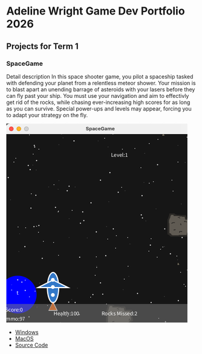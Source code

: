 # Adeline Wright Game Dev Portfolio 2026

## Projects for Term 1

### SpaceGame

Detail description
In this space shooter game, you pilot a spaceship tasked with defending your planet from a relentless meteor shower. Your mission is to blast apart an unending barrage of asteroids with your lasers before they can fly past your ship. You must use your navigation and aim  to effectivly get rid of the rocks, while chasing ever-increasing high scores for as long as you can survive. Special power-ups and levels may appear, forcing you to adapt your strategy on the fly.


![Running Game](https://github.com/Adelinew50/portfolio/blob/main/images/spacegame01.png?raw=true)

* [Windows](https://github.com/Adelinew50/portfolio/blob/main/src/windows-amd64.zip)
* [MacOS](https://github.com/Adelinew50/portfolio/blob/main/src/SpaceGame/macos-aarch64.zip)
* [Source Code]()
